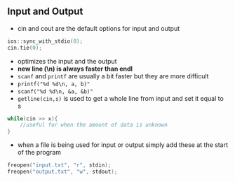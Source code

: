 ## Input and Output 
- cin and cout are the default options for input and output 
```C++
ios::sync_with_stdio(0);
cin.tie(0);
```
- optimizes the input and the output 
- **new line (\\n) is always faster than endl**
- ```scanf``` and ```printf``` are usually a bit faster but they are more difficult 
- ```printf("%d %d\n, a, b)"```
- ```scanf("%d %d\n, &a, &b)"```
- ```getline(cin,s)``` is used to get a whole line from input and set it equal to s 
```C++
while(cin >> x){
	//useful for when the amount of data is unknown 
}
```
- when a file is being used for input or output simply add these at the start of the program 
```C++
freopen("input.txt", "r", stdin);
freopen("output.txt", "w", stdout);
```
